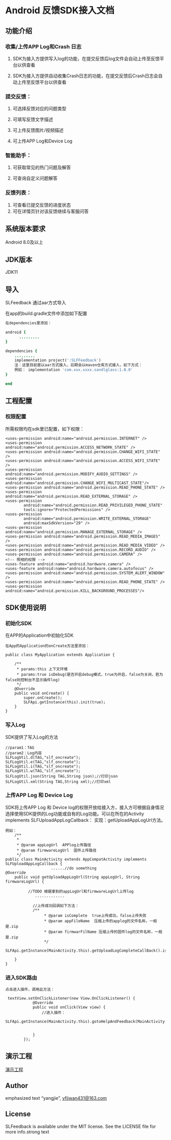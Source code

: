 # Android 反馈SDK接⼊⽂档

## 功能介绍

### 收集/上传APP Log和Crash 日志

1. SDK为接入方提供写入log的功能，在提交反馈后log文件会自动上传至反馈平台以供查看

2. SDK为接入方提供自动收集Crash日志的功能，在提交反馈后Crash日志会自动上传至反馈平台以供查看

### 提交反馈：
1. 可选择反馈对应的问题类型

2. 可填写反馈文字描述

3. 可上传反馈图片/视频描述

4. 可上传APP Log和Device Log

### 智能助手：
1. 可获取常⻅的热⻔问题及解答

2. 可查询⾃定义问题解答

### 反馈列表：
1. 可查看已提交反馈的进度状态
2. 可在详情页针对该反馈继续与客服问答

## 系统版本要求
Android 8.0及以上

## JDK版本
JDK11


## 导入
SLFeedback 通过aar方式导入

在app的build.gradle文件中添加如下配置

```ruby
在dependencies里添加：

android {
      .........
}

dependencies {
    .........
    implementation project(':SLFFeedback')
	注：这里目前是以aar方式接入，后期会以maven仓库方式接入，如下方式：
	例如： implementation 'com.xxx.xxxx.sandlglass:1.0.0'
}

end

```

## 工程配置

### 权限配置
所需权限均在sdk里已配置，如下权限：
```
<uses-permission android:name="android.permission.INTERNET" />
<uses-permission android:name="android.permission.ACCESS_NETWORK_STATE" />
<uses-permission android:name="android.permission.CHANGE_WIFI_STATE" />
<uses-permission android:name="android.permission.ACCESS_WIFI_STATE" />
<uses-permission android:name="android.permission.MODIFY_AUDIO_SETTINGS" />
<uses-permission android:name="android.permission.CHANGE_WIFI_MULTICAST_STATE"/>
<uses-permission android:name="android.permission.READ_PHONE_STATE" />
<uses-permission android:name="android.permission.READ_EXTERNAL_STORAGE" />
<uses-permission
        android:name="android.permission.READ_PRIVILEGED_PHONE_STATE"
        tools:ignore="ProtectedPermissions" />
<uses-permission
        android:name="android.permission.WRITE_EXTERNAL_STORAGE"
        android:maxSdkVersion="29" />
<uses-permission android:name="android.permission.MANAGE_EXTERNAL_STORAGE" />
<uses-permission android:name="android.permission.READ_MEDIA_IMAGES" />
<uses-permission android:name="android.permission.READ_MEDIA_VIDEO" />
<uses-permission android:name="android.permission.RECORD_AUDIO" />
<uses-permission android:name="android.permission.CAMERA" />
<!-- 照相的权限 -->
<uses-feature android:name="android.hardware.camera" />
<uses-feature android:name="android.hardware.camera.autofocus" />
<uses-permission android:name="android.permission.SYSTEM_ALERT_WINDOW" />
<uses-permission android:name="android.permission.READ_PHONE_STATE" />
<uses-permission android:name="android.permission.KILL_BACKGROUND_PROCESSES"/>
```
## SDK使用说明

### 初始化SDK
在APP的Application中初始化SDK
```
在App的Application的onCreate方法里添加：

public class MyApplication extends Application {

    /**
     * params:this 上下文环境
     * params:true isDebug(是否开启debug模式，true为开启，false为关闭，若为false则控制台不显示插件log)
     */
    @Override
    public void onCreate() {
        super.onCreate();
        SLFApi.getInstance(this).init(true);
    }
}
```
### 写入Log
SDK提供了写入Log的方法
```
//param1：TAG
//param2：Log内容
SLFLogUtil.d(TAG,"slf_oncreate");
SLFLogUtil.e(TAG,"slf_oncreate");
SLFLogUtil.i(TAG,"slf_oncreate");
SLFLogUtil.w(TAG,"slf_oncreate");
SLFLogUtil.json(String TAG,String json);//打印json
SLFLogUtil.xml(String TAG,String xml);//打印xml
```
### 上传APP Log 和 Device Log
SDK将上传APP Log 和 Device log的权限开放给接入方，接入方可根据自身情况选择使用SDK提供的Log功能或自有的Log功能。可以在所在的Activity implements SLFUploadAppLogCallback：
实现：getUploadAppLogUrl方法。
```
例如：
	/**
     * 
     * @param appLogUrl  APPlog上传路径
     * @param firmwareLogUrl  固件上传路径
     */
public class MainActivity extends AppCompatActivity implements SLFUploadAppLogCallback {
					......//do something
@Override
    public void getUploadAppLogUrl(String appLogUrl, String firmwareLogUrl) {
	
          //TODO 根据拿到的appLogUrl和firmwareLogUrl上传log
             .............
			 
			//上传成功回调如下方法： 
		  	/**
                 * @param isComplete  true上传成功，false上传失败
                 * @param appFileName  压缩上传的applog的文件名称，一般是.zip
                 * @param firmwarFilName 压缩上传的固件log的文件名称，一般是.zip
                 */
				 SLFApi.getInstance(MainActivity.this).getUploadLogCompleteCallBack().isUploadComplete(true,"appLog.zip","firmwareLog.zip");
        
    }
}
```
### 进入SDK路由
```
点击进入插件，调用此方法：

 textView.setOnClickListener(new View.OnClickListener() {
            @Override
            public void onClick(View view) {
				//进入插件：
                SLFApi.getInstance(MainActivity.this).gotoHelpAndFeedback(MainActivity.this);


            }
        });
```

## 演示工程
[演示工程](https://github.com/WLYWS/Sandglass_Project_android)

## Author


emphasized text
“yangjie”, yfijwan431@163.com



## License



SLFeedback is available under the MIT license. See the LICENSE file for more info.strong text
